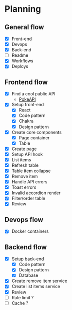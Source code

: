 # Planning

## General flow

- [x] Front-end
- [x] Devops
- [x] Back-end
- [ ] Readme
- [x] Workflows
- [x] Deploys

## Frontend flow

- [x] Find a cool public API
  - [PokeAPI](https://pokeapi.co/docs/v2)
- [x] Setup front-end
  - [x] React
  - [x] Code pattern
  - [x] Chakra
  - [x] Design pattern
- [x] Create core components
  - [x] Page container
  - [x] Table
- [x] Create page
- [x] Setup API hook
- [x] List items
- [x] Refresh table
- [x] Table item collapse
- [x] Remove item
- [x] Handle API errors
- [x] Toast errors
- [x] Invalid accordion render
- [x] Filter/order table
- [x] Review

## Devops flow

- [x] Docker containers

## Backend flow

- [x] Setup back-end
  - [x] Code pattern
  - [x] Design pattern
  - [x] Database
- [x] Create remove item service
- [x] Create list items service
- [x] Review
- [ ] Rate limit ?
- [ ] Cache ?

